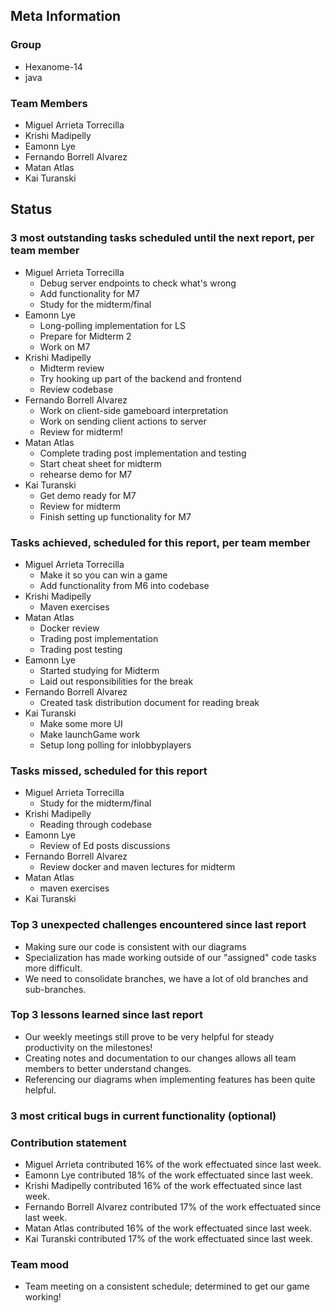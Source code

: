 ## Meta Information

### Group

- Hexanome-14
- java

### Team Members

- Miguel Arrieta Torrecilla
- Krishi Madipelly
- Eamonn Lye
- Fernando Borrell Alvarez
- Matan Atlas
- Kai Turanski

## Status

### 3 most outstanding tasks scheduled until the next report, per team member

- Miguel Arrieta Torrecilla
  - Debug server endpoints to check what's wrong
  - Add functionality for M7
  - Study for the midterm/final
- Eamonn Lye
  - Long-polling implementation for LS
  - Prepare for Midterm 2
  - Work on M7
- Krishi Madipelly
  - Midterm review
  - Try hooking up part of the backend and frontend
  - Review codebase
- Fernando Borrell Alvarez
  - Work on client-side gameboard interpretation
  - Work on sending client actions to server
  - Review for midterm! 
- Matan Atlas
  - Complete trading post implementation and testing
  - Start cheat sheet for midterm
  - rehearse demo for M7
- Kai Turanski
  - Get demo ready for M7
  - Review for midterm
  - Finish setting up functionality for M7

### Tasks achieved, scheduled for this report, per team member

- Miguel Arrieta Torrecilla
  - Make it so you can win a game
  - Add functionality from M6 into codebase
- Krishi Madipelly
  - Maven exercises
- Matan Atlas
  - Docker review
  - Trading post implementation
  - Trading post testing
- Eamonn Lye
  - Started studying for Midterm
  - Laid out responsibilities for the break
- Fernando Borrell Alvarez
  - Created task distribution document for reading break
- Kai Turanski
  - Make some more UI
  - Make launchGame work
  - Setup long polling for inlobbyplayers

### Tasks missed, scheduled for this report

- Miguel Arrieta Torrecilla
  - Study for the midterm/final
- Krishi Madipelly
  - Reading through codebase
- Eamonn Lye
  - Review of Ed posts discussions
- Fernando Borrell Alvarez
  - Review docker and maven lectures for midterm
- Matan Atlas
  - maven exercises
- Kai Turanski

### Top 3 unexpected challenges encountered since last report

- Making sure our code is consistent with our diagrams
- Specialization has made working outside of our "assigned" code tasks more difficult.
- We need to consolidate branches, we have a lot of old branches and sub-branches.

### Top 3 lessons learned since last report

- Our weekly meetings still prove to be very helpful for steady productivity on the milestones!
- Creating notes and documentation to our changes allows all team members to better understand changes.
- Referencing our diagrams when implementing features has been quite helpful.

### 3 most critical bugs in current functionality (optional)

### Contribution statement

- Miguel Arrieta contributed 16% of the work effectuated since last week.
- Eamonn Lye contributed 18% of the work effectuated since last week.
- Krishi Madipelly contributed 16% of the work effectuated since last week.
- Fernando Borrell Alvarez contributed 17% of the work effectuated since last week.
- Matan Atlas contributed 16% of the work effectuated since last week.
- Kai Turanski contributed 17% of the work effectuated since last week.

### Team mood

- Team meeting on a consistent schedule; determined to get our game working! 
